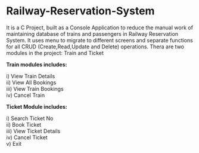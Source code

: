 # Railway-Reservation-System
It is a C Project, built as a Console Application to reduce the manual work of maintaining database of trains and passengers in Railway Reservation System.
It uses menu to migrate to different screens and separate functions for all CRUD (Create,Read,Update and Delete) operations.
Thera are two modules in the project: Train and Ticket

**Train modules includes:**

i)    View Train Details   
ii)   View All Bookings  
iii)  View Train Bookings   
iv)   Cancel Train

**Ticket Module includes:**

i)    Search Ticket No  
ii)   Book Ticket  
iii)  View Ticket Details  
iv)   Cancel Ticket  
v)    Exit  
